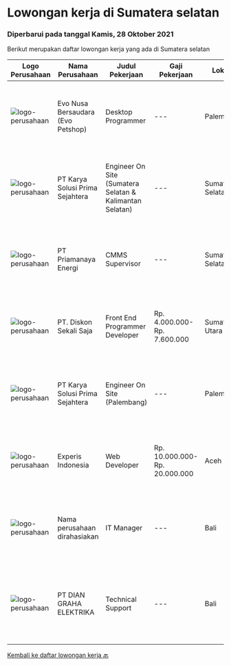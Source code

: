 
  # Lowongan kerja di Sumatera selatan

  ### Diperbarui pada tanggal Kamis, 28 Oktober 2021

  Berikut merupakan daftar lowongan kerja yang ada di Sumatera selatan

  |Logo Perusahaan | Nama Perusahaan | Judul Pekerjaan | Gaji Pekerjaan | Lokasi | Deskripsi | Tanggal diunggah | Pranala |
  | -------------- | --------------- | --------------- | --------- | --------- | -------------- | ------- | ----------- |
  |![logo-perusahaan](https://image-service-cdn.seek.com.au/f5b49d128ada36f73eac9308d2714a922bb0925f/ee4dce1061f3f616224767ad58cb2fc751b8d2dc)|Evo Nusa Bersaudara (Evo Petshop)|Desktop Programmer|---|Palembang|Desktop Programmer Minimal 20-30 tahun  Menguasai HTML 5, CSS3, Java Script, SQL Server Menguasai PHP dengan framwork Laravel. Familiar dengan Restful...|Selasa, 26 Oktober 2021|https://www.jobstreet.co.id/id/job/desktop-programmer-3654272?token=0~3a4990e4-72ec-4223-9628-77d46b4c73e0&sectionRank=1&jobId=jobstreet-id-job-3654272|
|![logo-perusahaan](https://image-service-cdn.seek.com.au/bb0f2c313297f2db3d497466b95d7da85644edc0/ee4dce1061f3f616224767ad58cb2fc751b8d2dc)|PT Karya Solusi Prima Sejahtera|Engineer On Site (Sumatera Selatan & Kalimantan Selatan)|---|Sumatera Selatan|KUALIFIKASI Lulusan minimal D3 Kelistrikan Mampu melakukan instalasi perangkat kelistrikan pada Alat Berat Memiliki kemampuan komunikasi yang baik...|Senin, 25 Oktober 2021|https://www.jobstreet.co.id/id/job/engineer-on-site-sumatera-selatan-kalimantan-selatan-3667205?token=0~3a4990e4-72ec-4223-9628-77d46b4c73e0&sectionRank=2&jobId=jobstreet-id-job-3667205|
|![logo-perusahaan](https://image-service-cdn.seek.com.au/1c03c45a353d8029ce7175903ec874144a1c1f4c/ee4dce1061f3f616224767ad58cb2fc751b8d2dc)|PT Priamanaya Energi|CMMS Supervisor|---|Sumatera Selatan|JOB REQUIREMENT: Min. Bachelor Degree from reputable university. Under 50 years old with strong leadership and good team player. Min. 5 years working...|Senin, 18 Oktober 2021|https://www.jobstreet.co.id/id/job/cmms-supervisor-3661917?token=0~3a4990e4-72ec-4223-9628-77d46b4c73e0&sectionRank=3&jobId=jobstreet-id-job-3661917|
|![logo-perusahaan](https://image-service-cdn.seek.com.au/37da413d1d78b985b44db2cacac2517bee9e42db/ee4dce1061f3f616224767ad58cb2fc751b8d2dc)|PT. Diskon Sekali Saja|Front End Programmer Developer|Rp. 4.000.000-Rp. 7.600.000|Sumatera Utara|# Paham php dan web development# Memiliki Team work effort# Kami memberikan benefit saham (esop) di perusahaan kami untuk kandidat yang tepat#...|Jumat, 15 Oktober 2021|https://www.jobstreet.co.id/id/job/front-end-programmer-developer-3649495?token=0~3a4990e4-72ec-4223-9628-77d46b4c73e0&sectionRank=4&jobId=jobstreet-id-job-3649495|
|![logo-perusahaan](https://image-service-cdn.seek.com.au/bb0f2c313297f2db3d497466b95d7da85644edc0/ee4dce1061f3f616224767ad58cb2fc751b8d2dc)|PT Karya Solusi Prima Sejahtera|Engineer On Site (Palembang)|---|Palembang|Kualifikasi : Lulusan minimal SMK Teknik Komputer &amp; Jaringan Berpengalaman minimal 1 tahun sebagai teknisi dibidang jaringan atau sebagai IT...|Selasa, 05 Oktober 2021|https://www.jobstreet.co.id/id/job/engineer-on-site-palembang-3648852?token=0~3a4990e4-72ec-4223-9628-77d46b4c73e0&sectionRank=5&jobId=jobstreet-id-job-3648852|
|![logo-perusahaan](https://image-service-cdn.seek.com.au/314ed38ba58cf54b5555f434a5bf338661292eb7/ee4dce1061f3f616224767ad58cb2fc751b8d2dc)|Experis Indonesia|Web Developer|Rp. 10.000.000-Rp. 20.000.000|Aceh|On behalf of our client, we are looking for a Web Developer with these following details: Responsibilities: Website and software application...|Rabu, 06 Oktober 2021|https://www.jobstreet.co.id/id/job/web-developer-3649693?token=0~3a4990e4-72ec-4223-9628-77d46b4c73e0&sectionRank=6&jobId=jobstreet-id-job-3649693|
|![logo-perusahaan](https://us.123rf.com/450wm/pavelstasevich/pavelstasevich1811/pavelstasevich181101027/112815900-stock-vector-no-image-available-icon-flat-vector.jpg?ver=6)|Nama perusahaan dirahasiakan|IT Manager|---|Bali|Pendidikan minimal S1 segala jurusan Memiliki pengetahuan mengenai PHP dan bahasa pemrograman lainnya atau menguasai jaringan Gaji negotiable...|Jumat, 01 Oktober 2021|https://www.jobstreet.co.id/id/job/it-manager-3645203?token=0~3a4990e4-72ec-4223-9628-77d46b4c73e0&sectionRank=7&jobId=jobstreet-id-job-3645203|
|![logo-perusahaan](https://image-service-cdn.seek.com.au/6724301a3d42a36c4b43d01afcb6475b391f135e/ee4dce1061f3f616224767ad58cb2fc751b8d2dc)|PT DIAN GRAHA ELEKTRIKA|Technical Support|---|Bali|Persyaratan: Usia 20 sampai 35 tahun Pendidikan minimal SMK Pengalaman bidang Fiber Optik minimal 1 tahun Memiliki kemampuan dan pemahaman Fiber Optik...|Rabu, 29 September 2021|https://www.jobstreet.co.id/id/job/technical-support-3643067?token=0~3a4990e4-72ec-4223-9628-77d46b4c73e0&sectionRank=8&jobId=jobstreet-id-job-3643067|


  [Kembali ke daftar lowongan kerja 🔙](../README.md#daftar-lowongan-kerja)
  
